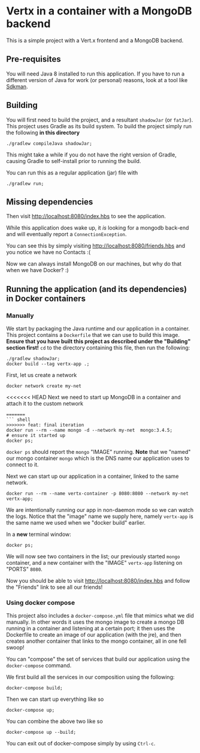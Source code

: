 # Vertx in a container with a MongoDB backend

This is a simple project with a Vert.x frontend and a MongoDB backend.

## Pre-requisites

You will need Java 8 installed to run this application.
If you have to run a different version of Java for work (or personal) reasons, look at a tool like [Sdkman](https://sdkman.io/).

## Building

You will first need to build the project, and a resultant `shadowJar`
(or `fatJar`).
This project uses Gradle as its build system.
To build the project simply run the following **in this directory**

```
./gradlew compileJava shadowJar;
```

This might take a while if you do not have the right version of
Gradle, causing Gradle to self-install prior to running the build.

You can run this as a regular application (jar) file with

``` shell
./gradlew run;
```

## Missing dependencies

Then visit <http://localhost:8080/index.hbs> to see the application.

While this application does wake up, it *is* looking for a mongodb
back-end and will eventually report a `ConnectionException`.

You can see this by simply visiting
<http://localhost:8080/friends.hbs> and you notice we have no Contacts
:(

Now we can always install MongoDB on our machines, but why do that
when we have Docker? :)

## Running the application (and its dependencies) in Docker containers

### Manually

We start by packaging the Java runtime and our application in a
container.
This project contains a `Dockerfile` that we can use to build this
image.
**Ensure that you have built this project as described under the
"Building" section first!**
`cd` to the directory containing this file, then run the following:

```shell
./gradlew shadowJar;
docker build --tag vertx-app .;
```

First, let us create a network

```shell
docker network create my-net
```

<<<<<<< HEAD
Next we need to start up MongoDB in a container and attach it to the custom network

```shell
=======
``` shell
>>>>>>> feat: final iteration
docker run --rm --name mongo -d --network my-net  mongo:3.4.5;
# ensure it started up
docker ps;
```

`docker ps` should report the `mongo` "IMAGE" running.
**Note** that we "named" our mongo container `mongo` which is the DNS name our application uses to connect to it.

Next we can start up our application in a container, linked to the same network.

```shell
docker run --rm --name vertx-container -p 8080:8080 --network my-net vertx-app;
```

We are intentionally running our app in non-daemon mode so we can
watch the logs.
Notice that the "image" name we supply here, namely `vertx-app` is the
same name we used when we "docker build" earlier.

In a **new** terminal window:

```shell
docker ps;
```

We will now see two containers in the list; our previously started
`mongo` container, and a new container with the "IMAGE" `vertx-app`
listening on "PORTS" `8080`.

Now you should be able to visit <http://localhost:8080/index.hbs> and
follow the "Friends" link to see all our friends!

### Using docker compose

This project also includes a `docker-compose.yml` file that mimics
what we did manually.
In other words it uses the mongo image to create a mongo DB running in
a container and listening at a certain port; it then uses the
Dockerfile to create an image of our application (with the jre), and
then creates another container that links to the mongo container, all
in one fell swoop!

You can "compose" the set of services that build our application using
the `docker-compose` command.

We first build all the services in our composition using the following:

```shell
docker-compose build;
```

Then we can start up everything like so

```shell
docker-compose up;
```

You can combine the above two like so

```shell
docker-compose up --build;
```

You can exit out of docker-compose simply by using `Ctrl-c`.
